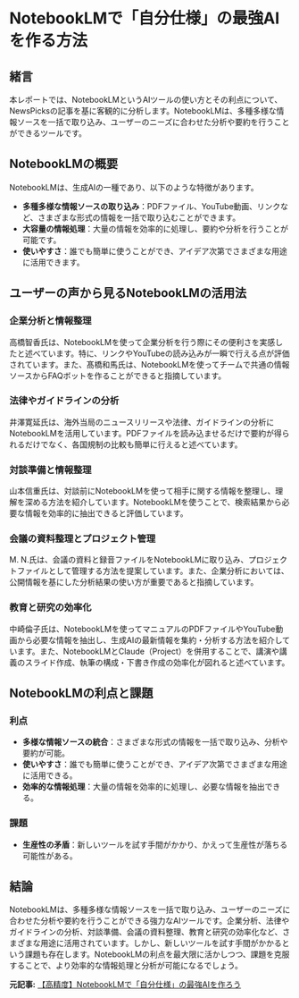 # NotebookLMで「自分仕様」の最強AIを作る方法

## 緒言

本レポートでは、NotebookLMというAIツールの使い方とその利点について、NewsPicksの記事を基に客観的に分析します。NotebookLMは、多種多様な情報ソースを一括で取り込み、ユーザーのニーズに合わせた分析や要約を行うことができるツールです。

## NotebookLMの概要

NotebookLMは、生成AIの一種であり、以下のような特徴があります。

- **多種多様な情報ソースの取り込み**：PDFファイル、YouTube動画、リンクなど、さまざまな形式の情報を一括で取り込むことができます。
- **大容量の情報処理**：大量の情報を効率的に処理し、要約や分析を行うことが可能です。
- **使いやすさ**：誰でも簡単に使うことができ、アイデア次第でさまざまな用途に活用できます。

## ユーザーの声から見るNotebookLMの活用法

### 企業分析と情報整理

高橋智香氏は、NotebookLMを使って企業分析を行う際にその便利さを実感したと述べています。特に、リンクやYouTubeの読み込みが一瞬で行える点が評価されています。また、髙橋和馬氏は、NotebookLMを使ってチームで共通の情報ソースからFAQボットを作ることができると指摘しています。

### 法律やガイドラインの分析

井澤寛延氏は、海外当局のニュースリリースや法律、ガイドラインの分析にNotebookLMを活用しています。PDFファイルを読み込ませるだけで要約が得られるだけでなく、各国規制の比較も簡単に行えると述べています。

### 対談準備と情報整理

山本信重氏は、対談前にNotebookLMを使って相手に関する情報を整理し、理解を深める方法を紹介しています。NotebookLMを使うことで、検索結果から必要な情報を効率的に抽出できると評価しています。

### 会議の資料整理とプロジェクト管理

M. N.氏は、会議の資料と録音ファイルをNotebookLMに取り込み、プロジェクトファイルとして管理する方法を提案しています。また、企業分析においては、公開情報を基にした分析結果の使い方が重要であると指摘しています。

### 教育と研究の効率化

中崎倫子氏は、NotebookLMを使ってマニュアルのPDFファイルやYouTube動画から必要な情報を抽出し、生成AIの最新情報を集約・分析する方法を紹介しています。また、NotebookLMとClaude（Project）を併用することで、講演や講義のスライド作成、執筆の構成・下書き作成の効率化が図れると述べています。

## NotebookLMの利点と課題

### 利点

- **多様な情報ソースの統合**：さまざまな形式の情報を一括で取り込み、分析や要約が可能。
- **使いやすさ**：誰でも簡単に使うことができ、アイデア次第でさまざまな用途に活用できる。
- **効率的な情報処理**：大量の情報を効率的に処理し、必要な情報を抽出できる。

### 課題

- **生産性の矛盾**：新しいツールを試す手間がかかり、かえって生産性が落ちる可能性がある。

## 結論

NotebookLMは、多種多様な情報ソースを一括で取り込み、ユーザーのニーズに合わせた分析や要約を行うことができる強力なAIツールです。企業分析、法律やガイドラインの分析、対談準備、会議の資料整理、教育と研究の効率化など、さまざまな用途に活用されています。しかし、新しいツールを試す手間がかかるという課題も存在します。NotebookLMの利点を最大限に活かしつつ、課題を克服することで、より効率的な情報処理と分析が可能になるでしょう。

**元記事:** [【高精度】NotebookLMで「自分仕様」の最強AIを作ろう](https://newspicks.com/news/13960077/?ref=news-summary_4212306)